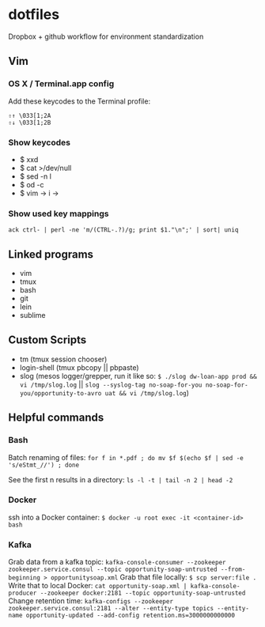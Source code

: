 # dotfiles

Dropbox + github workflow for environment standardization

## Vim
### OS X / Terminal.app config
Add these keycodes to the Terminal profile:

	⇧↑ \033[1;2A
	⇧↓ \033[1;2B

### Show keycodes

- $ xxd
- $ cat >/dev/null 
- $ sed -n l
- $ od -c
- $ vim -> i -> <C-v><key>

### Show used key mappings
`ack ctrl- | perl -ne 'm/(CTRL-.?)/g; print $1."\n";' | sort| uniq`

## Linked programs
- vim
- tmux
- bash
- git
- lein
- sublime

## Custom Scripts
- tm (tmux session chooser)
- login-shell (tmux pbcopy || pbpaste)
- slog (mesos logger/grepper, run it like so: `$ ./slog dw-loan-app prod && vi /tmp/slog.log` || `slog --syslog-tag no-soap-for-you no-soap-for-you/opportunity-to-avro uat && vi /tmp/slog.log`)


## Helpful commands
### Bash
Batch renaming of files: `for f in *.pdf ; do mv $f $(echo $f | sed -e 's/eStmt_//') ; done`

See the first n results in a directory: `ls -l -t | tail -n 2 | head -2`

### Docker
ssh into a Docker container: `$ docker -u root exec -it <container-id> bash`

### Kafka
Grab data from a kafka topic: `kafka-console-consumer --zookeeper zookeeper.service.consul --topic opportunity-soap-untrusted --from-beginning > opportunitysoap.xml`
Grab that file locally: `$ scp server:file .`
Write that to local Docker: `cat opportunity-soap.xml | kafka-console-producer --zookeeper docker:2181 --topic opportunity-soap-untrusted`
Change retention time: `kafka-configs --zookeeper zookeeper.service.consul:2181 --alter --entity-type topics --entity-name opportunity-updated --add-config retention.ms=3000000000000`


